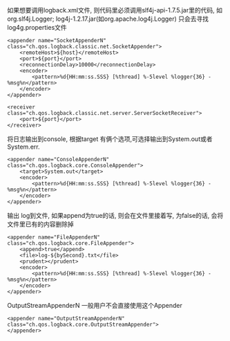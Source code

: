 如果想要调用logback.xml文件, 则代码里必须调用slf4j-api-1.7.5.jar里的代码, 如org.slf4j.Logger;
log4j-1.2.17.jar(如org.apache.log4j.Logger) 只会去寻找log4g.properties文件

	<appender name="SocketAppenderN" class="ch.qos.logback.classic.net.SocketAppender">
		<remoteHost>${host}</remoteHost>
		<port>${port}</port>
		<reconnectionDelay>10000</reconnectionDelay>
		<encoder> 
      		<pattern>%d{HH:mm:ss.SSS} [%thread] %-5level %logger{36} - %msg%n</pattern>   
    	</encoder> 
	</appender>
	
	<receiver class="ch.qos.logback.classic.net.server.ServerSocketReceiver">
    	<port>${port}</port>
  	</receiver>
	

	
将日志输出到console, 根据target 有俩个选项,可选择输出到System.out或者System.err. 
	
	<appender name="ConsoleAppenderN" class="ch.qos.logback.core.ConsoleAppender">
		<target>System.out</target>
		<encoder>   
      		<pattern>%d{HH:mm:ss.SSS} [%thread] %-5level %logger{36} - %msg%n</pattern>   
    	</encoder> 
	</appender>
	
输出 log到文件, 如果append为true的话, 则会在文件里接着写, 为false的话, 会将文件里已有的内容删除掉

	<appender name="FileAppenderN" class="ch.qos.logback.core.FileAppender">
		<append>true</append>
		<file>log-${bySecond}.txt</file>
		<prudent></prudent>
		<encoder>   
      		<pattern>%d{HH:mm:ss.SSS} [%thread] %-5level %logger{36} - %msg%n</pattern>   
    	</encoder> 
	</appender>
	
	
OutputStreamAppenderN 一般用户不会直接使用这个Appender

	<appender name="OutputStreamAppenderN" class="ch.qos.logback.core.OutputStreamAppender">
	</appender>
